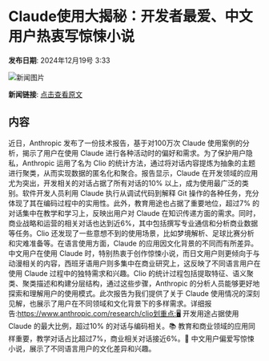 # Claude使用大揭秘：开发者最爱、中文用户热衷写惊悚小说

**发布日期**: 2024年12月19号 3:33

![新闻图片](https://pic.chinaz.com/picmap/thumb/202403050858462025_0.jpg)

**新闻链接**: [点击查看原文](https://www.aibase.com/zh/news/14106)

## 内容

近日，Anthropic 发布了一份技术报告，基于对100万次 Claude 使用案例的分析，揭示了用户在使用 Claude 进行各种活动时的偏好和需求。为了保护用户隐私，Anthropic 运用了名为 Clio 的统计方法，通过将对话内容提炼为抽象的主题进行聚类，从而实现数据的匿名化和聚合。报告显示，Claude 在开发领域的应用尤为突出，开发相关的对话占据了所有对话的10% 以上，成为使用最广泛的类别。软件开发人员利用 Claude 执行从调试代码到解释 Git 操作的各种任务，充分体现了其在编码过程中的实用性。此外，教育用途也占据了重要地位，超过7% 的对话集中在教学和学习上，反映出用户对 Claude 在知识传递方面的需求。同时，商业战略和运营的相关对话也达到近6%，其中包括撰写专业通信和分析商业数据等任务。Clio 还发现了一些意想不到的使用场景，比如梦境解析、足球比赛分析和灾难准备等。在语言使用方面，Claude 的应用因文化背景的不同而有所差异。中文用户在使用 Claude 时，特别热衷于创作惊悚小说，而日文用户则更倾向于与动漫相关的内容，西班牙语用户则多集中在商业研究上，这反映了不同语言用户在使用 Claude 过程中的独特需求和兴趣。Clio 的统计过程包括提取特征、语义聚类、聚类描述和构建分层结构，通过这些步骤，Anthropic 的分析人员能够更好地探索和理解用户的使用模式。此次报告为我们提供了关于 Claude 使用情况的深刻见解，也展示了用户在不同领域和文化背景下的多样需求。详细报告:https://www.anthropic.com/research/clio划重点:🖥️ 开发用途占据使用 Claude 的最大比例，超过10% 的对话与编码相关。📚 教育和商业领域的应用同样重要，教学对话占比超过7%，商业相关对话接近6%。👻 中文用户偏爱写惊悚小说，展示了不同语言用户的文化差异和兴趣。
